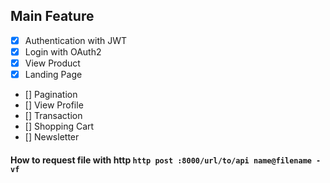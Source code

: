 ## Main Feature

-   [x] Authentication with JWT
-	[x] Login with OAuth2
-   [x] View Product
-   [x] Landing Page
-	[] Pagination
-   [] View Profile
-   [] Transaction
-	[] Shopping Cart
-	[] Newsletter

#### How to request file with http `http post :8000/url/to/api name@filename -vf`

